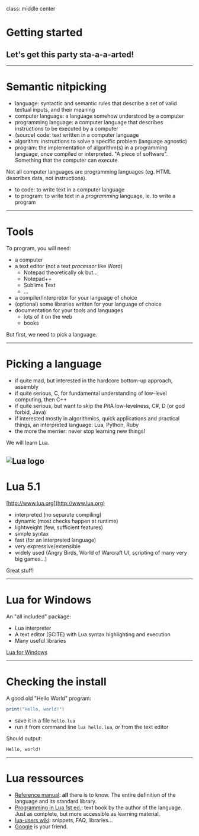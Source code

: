 class: middle center

# Getting started

## Let's get this party sta-a-a-arted!

---

# Semantic nitpicking

- language: syntactic and semantic rules that describe a set of valid textual inputs, and their meaning
- computer language: a language somehow understood by a computer
- programming language: a computer language that describes instructions to be executed by a computer
- (source) code: text written in a computer language
- algorithm: instructions to solve a specific problem (language agnostic)
- program: the implementation of algorithm(s) in a programming language, once compiled or interpreted. "A piece of software". Something that the computer can execute.

Not all computer languages are programming languages (eg. HTML describes data, not instructions).

- to code: to write text in a computer language
- to program: to write text in a *programming* language, ie. to write a program

---

# Tools

To program, you will need:

- a computer
- a text editor (not a text *processor* like Word)
	- Notepad theoretically ok but...
	- Notepad++
	- Sublime Text
	- ...
- a compiler/interpretor for your language of choice
- (optional) some libraries written for your language of choice
- documentation for your tools and languages
	- lots of it on the web
	- books

But first, we need to pick a language.

---

# Picking a language

- if quite mad, but interested in the hardcore bottom-up approach, assembly
- if quite serious, C, for fundamental understanding of low-level computing, then C++
- if quite serious, but want to skip the PitA low-levelness, C#, D (or god forbid, Java)
- if interested mostly in algorithmics, quick applications and practical things, an interpreted language: Lua, Python, Ruby
- the more the merrier: never stop learning new things!

We will learn Lua.

 ![Lua logo](http://www.lua.org/images/lua.gif)
---

# Lua 5.1

[http://www.lua.org](http://www.lua.org)

- interpreted (no separate compiling)
- dynamic (most checks happen at runtime)
- lightweight (few, sufficient features)
- simple syntax
- fast (for an interpreted language)
- very expressive/extensible
- widely used (Angry Birds, World of Warcraft UI, scripting of many very big games...)

Great stuff!

---

# Lua for Windows

An "all included" package:

- Lua interpreter
- A text editor (SCiTE) with Lua syntax highlighting and execution
- Many useful libraries

[Lua for Windows](https://github.com/rjpcomputing/luaforwindows)

---

# Checking the install

A good old "Hello World" program:

```lua
print("Hello, world!")
```

- save it in a file `hello.lua`
- run it from command line `lua hello.lua`, or from the text editor

Should output:

```foo
Hello, world!
```

---

# Lua ressources

- [Reference manual](http://www.lua.org/manual/5.1/): **all** there is to know. The entire definition of the language and its standard library.
- [Programming in Lua 1st ed.](http://www.lua.org/pil/contents.html): text book by the author of the language. Just as complete, but more accessible as learning material.
- [lua-users wiki](http://lua-users.org/wiki/): snippets, FAQ, libraries...
- [Google](http://www.google.com/) is your friend.